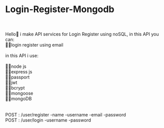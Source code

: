 # Login-Register-Mongodb
<br />
<br />
Hello👋 i make API services for Login Register using noSQL, in this API you can:
<br />
👌🏼login register using email
<br />
<br />
in this API i use:
<br />
<br />
💪🏼node js <br />
💪🏼express js <br />
💪🏼passport <br />
💪🏼jwt <br />
💪🏼bcrypt <br />
💪🏼mongoose <br />
💪🏼mongoDB <br />
<br />
<br />
POST : /user/register -name -username -email -password
<br />
POST : /user/login -username -password

